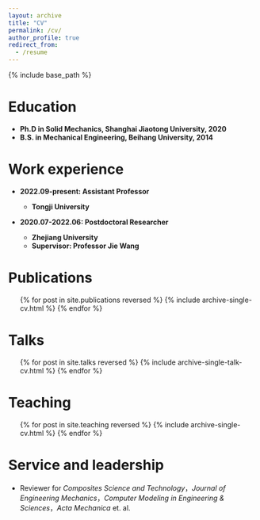 ```yaml
---
layout: archive
title: "CV"
permalink: /cv/
author_profile: true
redirect_from:
  - /resume
---
```


{% include base_path %}

Education
======
* **Ph.D in Solid Mechanics, Shanghai Jiaotong University, 2020**
* **B.S. in Mechanical Engineering, Beihang University, 2014**

Work experience
======
* **2022.09-present: Assistant Professor**
  * **Tongji University**

* **2020.07-2022.06: Postdoctoral Researcher**
  * **Zhejiang University**
  <!--* Duties included: Merging pull requests-->
  * **Supervisor: Professor Jie Wang**
  
<!--Skills
======
* Skill 1
* Skill 2
  * Sub-skill 2.1
  * Sub-skill 2.2
  * Sub-skill 2.3
* Skill 3-->

Publications
======
  <ul>{% for post in site.publications reversed %}
    {% include archive-single-cv.html %}
  {% endfor %}</ul>
  
Talks
======
  <ul>{% for post in site.talks reversed %}
    {% include archive-single-talk-cv.html  %}
  {% endfor %}</ul>
  
Teaching
======
  <ul>{% for post in site.teaching reversed %}
    {% include archive-single-cv.html %}
  {% endfor %}</ul>
  
Service and leadership
======
* Reviewer for *Composites Science and Technology*，*Journal of Engineering Mechanics*，*Computer Modeling in Engineering & Sciences*，*Acta Mechanica* et. al.
